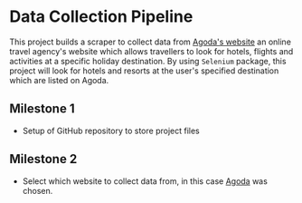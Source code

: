 # Data Collection Pipeline

This project builds a scraper to collect data from [Agoda's website](https://www.agoda.com) an online travel agency's website which allows travellers to look for hotels, flights and activities at a specific holiday destination. By using `Selenium` package, this project will look for hotels and resorts at the user's specified destination which are listed on Agoda. 

## __Milestone 1__ 
* Setup of GitHub repository to store project files

## __Milestone 2__ 
* Select which website to collect data from, in this case [Agoda](https://www.agoda.com) was chosen.

